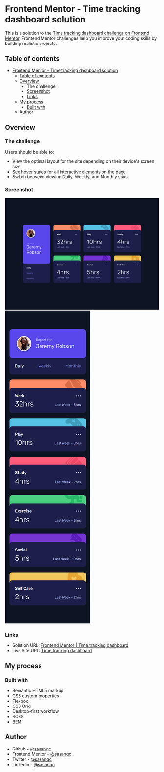 # Frontend Mentor - Time tracking dashboard solution

This is a solution to the [Time tracking dashboard challenge on Frontend Mentor](https://www.frontendmentor.io/challenges/time-tracking-dashboard-UIQ7167Jw). Frontend Mentor challenges help you improve your coding skills by building realistic projects.

## Table of contents

- [Frontend Mentor - Time tracking dashboard solution](#frontend-mentor---time-tracking-dashboard-solution)
  - [Table of contents](#table-of-contents)
  - [Overview](#overview)
    - [The challenge](#the-challenge)
    - [Screenshot](#screenshot)
    - [Links](#links)
  - [My process](#my-process)
    - [Built with](#built-with)
  - [Author](#author)

## Overview

### The challenge

Users should be able to:

- View the optimal layout for the site depending on their device's screen size
- See hover states for all interactive elements on the page
- Switch between viewing Daily, Weekly, and Monthly stats

### Screenshot

![](./screenshot/screenshot-desktop.png)
![](./screenshot/screenshot-mobile.png)

### Links

- Solution URL: [Frontend Mentor | Time tracking dashboard](https://your-solution-url.com)
- Live Site URL: [Time tracking dashboard](https://rococo-swan-fc47ba.netlify.app/)

## My process

### Built with

- Semantic HTML5 markup
- CSS custom properties
- Flexbox
- CSS Grid
- Desktop-first workflow
- SCSS
- BEM

## Author

- Github - [@sasanqc](https://github.com/sasanqc/)
- Frontend Mentor - [@sasanqc](https://www.frontendmentor.io/profile/sasanqc)
- Twitter - [@sasanqc](https://www.twitter.com/sasanqc)
- Linkedin - [@sasanqc](https://www.linkedin.com/in/sasanqc)
